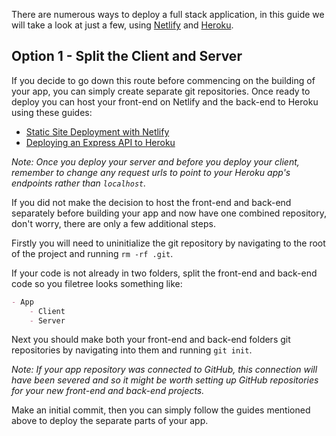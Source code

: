 There are numerous ways to deploy a full stack application, in this guide we will take a look at just a few, using [Netlify](https://www.netlify.com/) and [Heroku](https://www.heroku.com/).

## Option 1 - Split the Client and Server

If you decide to go down this route before commencing on the building of your app, you can simply create separate git repositories. Once ready to deploy you can host your front-end on Netlify and the back-end to Heroku using these guides:

- [Static Site Deployment with Netlify](https://github.com/getfutureproof/fp_guides_wiki/wiki/Deploy-101)
- [Deploying an Express API to Heroku](https://github.com/getfutureproof/fp_guides_wiki/wiki/Deploying-an-Express-API-to-Heroku)

_Note: Once you deploy your server and before you deploy your client, remember to change any request urls to point to your Heroku app's endpoints rather than `localhost`._

If you did not make the decision to host the front-end and back-end separately before building your app and now have one combined repository, don't worry, there are only a few additional steps.

Firstly you will need to uninitialize the git repository by navigating to the root of the project and running `rm -rf .git`.

If your code is not already in two folders, split the front-end and back-end code so you filetree looks something like:

```markdown
- App
    - Client
    - Server
```

Next you should make both your front-end and back-end folders git repositories by navigating into them and running `git init`.

_Note: If your app repository was connected to GitHub, this connection will have been severed and so it might be worth setting up GitHub repositories for your new front-end and back-end projects._

Make an initial commit, then you can simply follow the guides mentioned above to deploy the separate parts of your app.